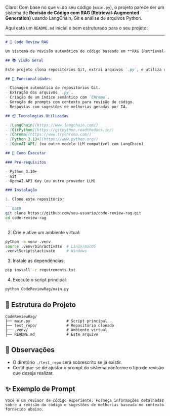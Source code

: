 Claro! Com base no que vi do seu código (`main.py`), o projeto parece ser um sistema de **Revisão de Código com RAG (Retrieval-Augmented Generation)** usando LangChain, Git e análise de arquivos Python.

Aqui está um `README.md` inicial e bem estruturado para o seu projeto:

---

````markdown
# 🧠 Code Review RAG

Um sistema de revisão automática de código baseado em **RAG (Retrieval-Augmented Generation)** com suporte à linguagem natural, usando LangChain, GitPython e IA.

## 📚 Visão Geral

Este projeto clona repositórios Git, extrai arquivos `.py`, e utiliza uma cadeia de processamento com LangChain para realizar revisões de código automáticas com sugestões baseadas em contexto. O objetivo é auxiliar desenvolvedores a melhorar a qualidade do código com auxílio de IA.

## 🔧 Funcionalidades

- Clonagem automática de repositórios Git.
- Extração dos arquivos `.py`.
- Criação de um índice semântico com `Chroma`.
- Geração de prompts com contexto para revisão de código.
- Respostas com sugestões de melhorias geradas por IA.

## 📦 Tecnologias Utilizadas

- [LangChain](https://www.langchain.com/)
- [GitPython](https://gitpython.readthedocs.io/)
- [Chroma](https://www.trychroma.com/)
- [Python 3.13+](https://www.python.org/)
- [OpenAI API] (ou outro modelo LLM compatível com LangChain)

## 🚀 Como Executar

### Pré-requisitos

- Python 3.10+
- Git
- OpenAI API Key (ou outro provedor LLM)

### Instalação

1. Clone este repositório:

```bash
git clone https://github.com/seu-usuario/code-review-rag.git
cd code-review-rag
```
````

2. Crie e ative um ambiente virtual:

```bash
python -m venv .venv
source .venv/bin/activate  # Linux/macOS
.venv\Scripts\activate     # Windows
```

3. Instale as dependências:

```bash
pip install -r requirements.txt
```

4. Execute o script principal:

```bash
python CodeReviewRag/main.py
```

## 🧪 Estrutura do Projeto

```
CodeReviewRag/
├── main.py                # Script principal
├── test_repo/             # Repositório clonado
├── .venv/                 # Ambiente virtual
├── README.md              # Este arquivo
```

## 📌 Observações

- O diretório `./test_repo` será sobrescrito se já existir.
- Certifique-se de ajustar o prompt do sistema conforme o tipo de revisão que deseja realizar.

## ✨ Exemplo de Prompt

```
Você é um revisor de código experiente. Forneça informações detalhadas sobre a revisão do código e sugestões de melhorias baseada no contexto fornecido abaixo.
```
